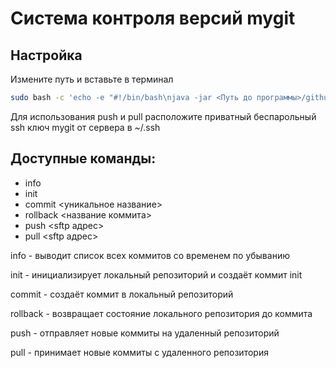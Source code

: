 # Система контроля версий mygit  
## Настройка
   

Измените путь и вставьте в терминал
```bash
sudo bash -c 'echo -e "#!/bin/bash\njava -jar <Путь до программы>/github.jar \"\$@\"" > /usr/local/bin/mygit && chmod +x /usr/local/bin/mygit && echo \"Команда mygit создана и готова к использованию!\"'
```

Для использования push и pull расположите приватный беспарольный ssh ключ mygit от сервера в ~/.ssh
## Доступные команды:
- info
- init
- commit <уникальное название>
- rollback <название коммита>
- push <sftp адрес>
- pull <sftp адрес>

info - выводит список всех коммитов со временем по убыванию

init - инициализирует локальный репозиторий и создаёт коммит init

commit - создаёт коммит в локальный репозиторий

rollback - возвращает состояние локального репозитория до коммита

push - отправляет новые коммиты на удаленный репозиторий

pull - принимает новые коммиты с удаленного репозитория